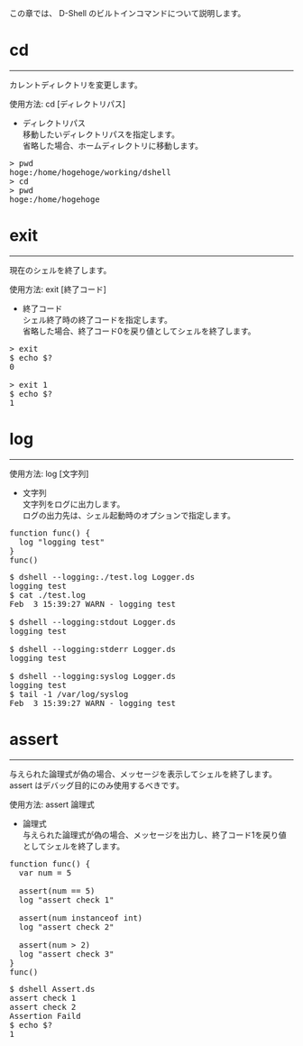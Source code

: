 この章では、 D-Shell のビルトインコマンドについて説明します。  

# cd
***
カレントディレクトリを変更します。  

使用方法: cd [ディレクトリパス]  

* ディレクトリパス  
移動したいディレクトリパスを指定します。  
省略した場合、ホームディレクトリに移動します。  

<pre class="toolbar:0 highlight:0">
> pwd
hoge:/home/hogehoge/working/dshell
> cd
> pwd
hoge:/home/hogehoge
</pre>

# exit
***
現在のシェルを終了します。  

使用方法: exit [終了コード]  

* 終了コード  
シェル終了時の終了コードを指定します。  
省略した場合、終了コード0を戻り値としてシェルを終了します。  

<pre class="toolbar:0 highlight:0">
> exit
$ echo $?
0

> exit 1
$ echo $?
1
</pre>

# log
***
使用方法: log [文字列]  

* 文字列  
文字列をログに出力します。  
ログの出力先は、シェル起動時のオプションで指定します。  

<pre class="nums:true toolbar:1 lang:scala decode:true" title="サンプル: Logger.ds" >
function func() {
  log "logging test"
}
func()
</pre>

<pre class="toolbar:1 highlight:0" title="実行例">
$ dshell --logging:./test.log Logger.ds
logging test
$ cat ./test.log
Feb  3 15:39:27 WARN - logging test

$ dshell --logging:stdout Logger.ds
logging test

$ dshell --logging:stderr Logger.ds
logging test

$ dshell --logging:syslog Logger.ds
logging test
$ tail -1 /var/log/syslog
Feb  3 15:39:27 WARN - logging test
</pre>

# assert
***
与えられた論理式が偽の場合、メッセージを表示してシェルを終了します。  
assert はデバッグ目的にのみ使用するべきです。  

使用方法: assert 論理式  

* 論理式  
与えられた論理式が偽の場合、メッセージを出力し、終了コード1を戻り値としてシェルを終了します。  

<pre class="nums:true toolbar:1 lang:scala decode:true" title="サンプル: Assert.ds" >
function func() {
  var num = 5

  assert(num == 5)
  log "assert check 1"

  assert(num instanceof int)
  log "assert check 2"

  assert(num > 2)
  log "assert check 3"
}
func()
</pre>

<pre class="toolbar:1 highlight:0" title="実行例">
$ dshell Assert.ds
assert check 1
assert check 2
Assertion Faild
$ echo $?
1
</pre>
